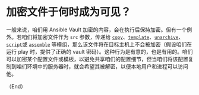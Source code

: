 # 加密文件于何时成为可见？


一般来说，咱们用 Ansible Vault 加密的内容，会在执行后保持加密。但有一个例外。若咱们将加密文件作为 `src` 参数，传递给 [`copy`](https://docs.ansible.com/ansible/latest/collections/ansible/builtin/copy_module.html#copy-module)、[`template`](https://docs.ansible.com/ansible/latest/collections/ansible/builtin/template_module.html#template-module)、[`unarchive`](https://docs.ansible.com/ansible/latest/collections/ansible/builtin/unarchive_module.html#unarchive-module)、[`script`](https://docs.ansible.com/ansible/latest/collections/ansible/builtin/script_module.html#script-module)或 [`assemble`](https://docs.ansible.com/ansible/latest/collections/ansible/builtin/assemble_module.html#assemble-module) 等模组，那么该文件将在目标主机上不会被加密（假设咱们在运行 play 时，提供了正确的 vault 密码）。这种行为是有意的，也是有用的。咱们可以加密某个配置文件或模板，以避免共享咱们的配置细节，但当咱们将该配置复制到咱们环境中的服务器时，就会希望其被解密，以便本地用户和进程可以访问他。


（End）

